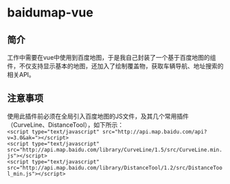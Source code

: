 # baidumap-vue

## 简介
工作中需要在vue中使用到百度地图，于是我自己封装了一个基于百度地图的组件，不仅支持显示基本的地图，还加入了绘制覆盖物，获取车辆导航、地址搜索的相关API。

## 注意事项
使用此插件前必须在全局引入百度地图的JS文件，及其几个常用插件（CurveLine、DistanceTool），如下所示：  
`<script type="text/javascript" src="http://api.map.baidu.com/api?v=3.0&ak="></script>`  
`<script type="text/javascript" src="http://api.map.baidu.com/library/CurveLine/1.5/src/CurveLine.min.js"></script>`  
`<script type="text/javascript" src="http://api.map.baidu.com/library/DistanceTool/1.2/src/DistanceTool_min.js"></script>`  
